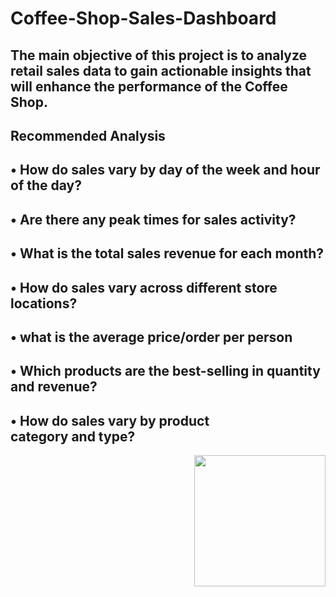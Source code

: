 # Coffee-Shop-Sales-Dashboard

## The main objective of this project is to analyze retail sales data to gain actionable insights that will enhance the performance of the Coffee Shop.

## Recommended Analysis

## • How do sales vary by day of the week and hour of the day?

## • Are there any peak times for sales activity?

## • What is the total sales revenue for each month?

## • How do sales vary across different store locations?

## • what is the average price/order per person

## • Which products are the best-selling in quantity and revenue?

## • How do sales vary by product category and type?

<img align="right" height="210" src="[https://github.com/sahilgupta245/Cartoonifier_ML/blob/main/cartoonifier-python-project/blob.png](https://github.com/sahilgupta245/Coffee-Shop-Sales-Dashboard/blob/main/Coffee%20Shop%20Sales%20Dashboard.png)" />
